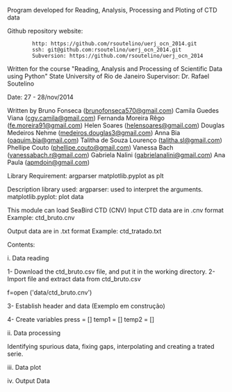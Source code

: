 
Program developed for Reading, Analysis, Processing and Ploting of CTD data  

Github repository website: 
			
			http: https://github.com/rsoutelino/uerj_ocn_2014.git
			ssh: git@github.com:rsoutelino/uerj_ocn_2014.git 
			Subversion: https://github.com/rsoutelino/uerj_ocn_2014

Written for the course "Reading, Analysis and Processing of Scientific Data using Python" 
State University of Rio de Janeiro 
Supervisor: Dr. Rafael Soutelino

   
Date: 27 - 28/nov/2014


Written by Bruno Fonseca (brunofonseca570@gmail.com)
           Camila Guedes Viana (cgv.camila@gmail.com)
           Fernanda Moreira Rêgo (fe.moreira91@gmail.com)
           Helen Soares (helensoares@gmail.com)
           Douglas Medeiros Nehme (medeiros.douglas3@gmail.com)
           Anna Bia (oaquim.bia@gmail.com)
           Talitha de Souza Lourenço (talitha.sl@gmail.com)
           Phellipe Couto (phellipe.couto@gmail.com)
           Vanessa Bach (vanessabach.r@gmail.com)
           Gabriela Nalini (gabrielanalini@gmail.com)
           Ana Paula (apmdoin@gmail.com)


Library Requirement: 
          argparser
          matplotlib.pyplot as plt

Description library used:
          argparser: used to interpret the arguments.
          matplotlib.pyplot: plot data

This module can load SeaBird CTD (CNV)
  Input CTD data are in .cnv format 
Example: ctd_bruto.cnv 

  Output data are in .txt format
Example: ctd_tratado.txt 


Contents: 

i. Data reading


  1- Download the ctd_bruto.csv file, and put it in the working directory.
  2- Import file and extract data from ctd_bruto.csv

  f=open ('data/ctd_bruto.cnv')

  3- Establish header and data
      (Exemplo em construção)

  4- Create variables 
  press = []
  temp1 = [] 
  temp2 = []


ii. Data processing

Identifying spurious data, fixing gaps, interpolating and creating a trated serie.

iii. Data plot

iv. Output Data









